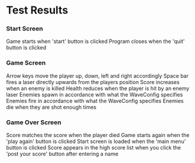 Test Results
============

### Start Screen
Game starts when 'start' button is clicked
Program closes when the 'quit' button is clicked

### Game Screen
Arrow keys move the player up, down, left and right accordingly
Space bar fires a laser directly upwards from the players position
Score increases when an enemy is killed
Health reduces when the player is hit by an enemy laser
Enemies spawn in accordance with what the WaveConfig specifies
Enemies fire in accordance with what the WaveConfig specifies
Enemies die when they are shot enough times

### Game Over Screen
Score matches the score when the player died
Game starts again when the 'play again' button is clicked
Start screen is loaded when the 'main menu' button is clicked
Score appears in the high score list when you click the 'post your score' button after entering a name
